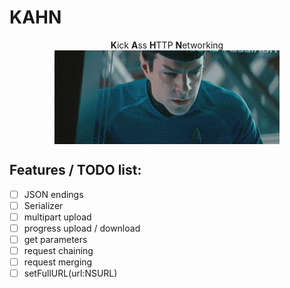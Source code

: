 KAHN
====

<p align="center">
  <b>K</b>ick <b>A</b>ss <b>H</b>TTP <b>N</b/>etworking<br />
  <img align="center" src="/KHAAAAAN.gif" />
</p>

Features / TODO list:
----
- [ ] JSON endings
- [ ] Serializer
- [ ] multipart upload
- [ ] progress upload / download
- [ ] get parameters
- [ ] request chaining
- [ ] request merging
- [ ] setFullURL(url:NSURL)
